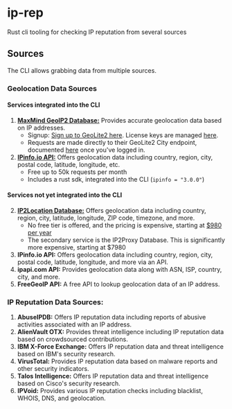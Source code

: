 # ip-rep

Rust cli tooling for checking IP reputation from several sources

## Sources

The CLI allows grabbing data from multiple sources.

### Geolocation Data Sources

#### Services integrated into the CLI

1. **[MaxMind GeoIP2 Database:](https://dev.maxmind.com/geoip/geolite2-free-geolocation-data)** Provides accurate geolocation data based on IP addresses.
   - Signup: [Sign up to GeoLite2 here](https://www.maxmind.com/en/geolite2/signup). License keys are managed [here](https://www.maxmind.com/en/accounts/1001485/license-key/).
   - Requests are made directly to their GeoLite2 City endpoint, documented [here](https://www.maxmind.com/en/accounts/1001485/license-key/) once you've logged in.
2. **[IPinfo.io API:](https://ipinfo.io/)** Offers geolocation data including country, region, city, postal code, latitude, longitude, etc.
   - Free up to 50k requests per month
   - Includes a rust sdk, integrated into the CLI (`ipinfo = "3.0.0"`)

#### Services not yet integrated into the CLI

2. **[IP2Location Database:](https://www.ip2location.com/)** Offers geolocation data including country, region, city, latitude, longitude, ZIP code, timezone, and more.
   - No free tier is offered, and the pricing is expensive, starting at [$980 per year](https://www.ip2location.com/buy-online)
   - The secondary service is the IP2Proxy Database. This is significantly more expensive, starting at $7980
3. **IPinfo.io API:** Offers geolocation data including country, region, city, postal code, latitude, longitude, and more via an API.
4. **ipapi.com API:** Provides geolocation data along with ASN, ISP, country, city, and more.
5. **FreeGeoIP API:** A free API to lookup geolocation data of an IP address.

### IP Reputation Data Sources:

1. **AbuseIPDB:** Offers IP reputation data including reports of abusive activities associated with an IP address.
2. **AlienVault OTX:** Provides threat intelligence including IP reputation data based on crowdsourced contributions.
3. **IBM X-Force Exchange:** Offers IP reputation data and threat intelligence based on IBM's security research.
4. **VirusTotal:** Provides IP reputation data based on malware reports and other security indicators.
5. **Talos Intelligence:** Offers IP reputation data and threat intelligence based on Cisco's security research.
6. **IPVoid:** Provides various IP reputation checks including blacklist, WHOIS, DNS, and geolocation.
